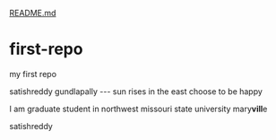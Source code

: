 [README.md](https://github.com/Satishgundlapally/first-repo/files/7050696/README.md)
# first-repo
my first repo

 satishreddy gundlapally --- sun rises in the east
 choose to be happy


 I am graduate 
 student in 
 northwest missouri state university
  mary**vill**e

  satishreddy